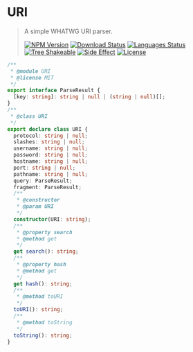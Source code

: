 # URI

<!-- prettier-ignore -->
> A simple WHATWG URI parser.
>
> [![NPM Version][npm-image]][npm-url]
> [![Download Status][download-image]][npm-url]
> [![Languages Status][languages-image]][github-url]
> [![Tree Shakeable][tree-shakeable-image]][bundle-phobia-url]
> [![Side Effect][side-effect-image]][bundle-phobia-url]
> [![License][license-image]][license-url]

```ts
/**
 * @module URI
 * @license MIT
 */
export interface ParseResult {
  [key: string]: string | null | (string | null)[];
}
/**
 * @class URI
 */
export declare class URI {
  protocol: string | null;
  slashes: string | null;
  username: string | null;
  password: string | null;
  hostname: string | null;
  port: string | null;
  pathname: string | null;
  query: ParseResult;
  fragment: ParseResult;
  /**
   * @constructor
   * @param URI
   */
  constructor(URI: string);
  /**
   * @property search
   * @method get
   */
  get search(): string;
  /**
   * @property hash
   * @method get
   */
  get hash(): string;
  /**
   * @method toURI
   */
  toURI(): string;
  /**
   * @method toString
   */
  toString(): string;
}
```

[npm-image]: https://img.shields.io/npm/v/@nuintun/uri?style=flat-square
[npm-url]: https://www.npmjs.org/package/@nuintun/uri
[download-image]: https://img.shields.io/npm/dm/@nuintun/uri?style=flat-square
[languages-image]: https://img.shields.io/github/languages/top/nuintun/uri?style=flat-square
[github-url]: https://github.com/nuintun/uri
[tree-shakeable-image]: https://img.shields.io/badge/tree--shakeable-true-brightgreen?style=flat-square
[side-effect-image]: https://img.shields.io/badge/side--effect-free-brightgreen?style=flat-square
[bundle-phobia-url]: https://bundlephobia.com/result?p=@nuintun/uri
[license-image]: https://img.shields.io/github/license/nuintun/uri?style=flat-square
[license-url]: https://github.com/nuintun/uri/blob/main/LICENSE

